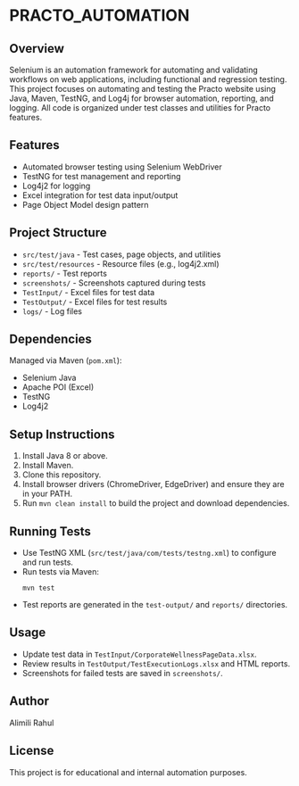 # PRACTO_AUTOMATION

## Overview
Selenium is an automation framework for automating and validating workflows on web applications, including functional and regression testing. This project focuses on automating and testing the Practo website using Java, Maven, TestNG, and Log4j for browser automation, reporting, and logging. All code is organized under test classes and utilities for Practo features.

## Features
- Automated browser testing using Selenium WebDriver
- TestNG for test management and reporting
- Log4j2 for logging
- Excel integration for test data input/output
- Page Object Model design pattern

## Project Structure
- `src/test/java` - Test cases, page objects, and utilities
- `src/test/resources` - Resource files (e.g., log4j2.xml)
- `reports/` - Test reports
- `screenshots/` - Screenshots captured during tests
- `TestInput/` - Excel files for test data
- `TestOutput/` - Excel files for test results
- `logs/` - Log files

## Dependencies
Managed via Maven (`pom.xml`):
- Selenium Java
- Apache POI (Excel)
- TestNG
- Log4j2

## Setup Instructions
1. Install Java 8 or above.
2. Install Maven.
3. Clone this repository.
4. Install browser drivers (ChromeDriver, EdgeDriver) and ensure they are in your PATH.
5. Run `mvn clean install` to build the project and download dependencies.

## Running Tests
- Use TestNG XML (`src/test/java/com/tests/testng.xml`) to configure and run tests.
- Run tests via Maven:
  ```
  mvn test
  ```
- Test reports are generated in the `test-output/` and `reports/` directories.

## Usage
- Update test data in `TestInput/CorporateWellnessPageData.xlsx`.
- Review results in `TestOutput/TestExecutionLogs.xlsx` and HTML reports.
- Screenshots for failed tests are saved in `screenshots/`.

## Author
Alimili Rahul

## License
This project is for educational and internal automation purposes.
